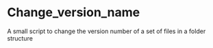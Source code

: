 # Change_version_name
A small script to change the version number of a set of files in a folder structure
